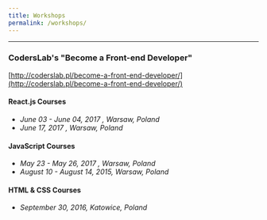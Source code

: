 ```yaml
---
title: Workshops
permalink: /workshops/
---
```


---

### CodersLab's "Become a Front-end Developer"

[http://coderslab.pl/become-a-front-end-developer/](http://coderslab.pl/become-a-front-end-developer/)

#### React.js Courses

- _June 03 - June 04, 2017 , Warsaw, Poland_
- _June 17, 2017 , Warsaw, Poland_

#### JavaScript Courses

- _May 23 - May 26, 2017 , Warsaw, Poland_
- _August 10 - August 14, 2015, Warsaw, Poland_

#### HTML & CSS Courses

- _September 30, 2016, Katowice, Poland_
